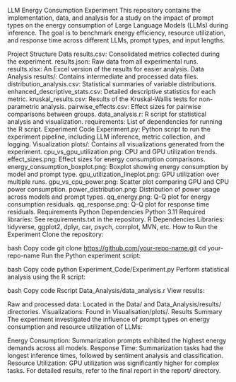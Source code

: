 LLM Energy Consumption Experiment
This repository contains the implementation, data, and analysis for a study on the impact of prompt types on the energy consumption of Large Language Models (LLMs) during inference. The goal is to benchmark energy efficiency, resource utilization, and response time across different LLMs, prompt types, and input lengths.

Project Structure
Data
results.csv: Consolidated metrics collected during the experiment.
results.json: Raw data from all experimental runs.
results.xlsx: An Excel version of the results for easier analysis.
Data Analysis
results/: Contains intermediate and processed data files.
distribution_analysis.csv: Statistical summaries of variable distributions.
enhanced_descriptive_stats.csv: Detailed descriptive statistics for each metric.
kruskal_results.csv: Results of the Kruskal-Wallis tests for non-parametric analysis.
pairwise_effects.csv: Effect sizes for pairwise comparisons between groups.
data_analysis.r: R script for statistical analysis and visualization.
requirements: List of dependencies for running the R script.
Experiment Code
Experiment.py: Python script to run the experiment pipeline, including LLM inference, metric collection, and logging.
Visualization
plots/: Contains all visualizations generated from the experiment.
cpu_vs_gpu_utilization.png: CPU and GPU utilization trends.
effect_sizes.png: Effect sizes for energy consumption comparisons.
energy_consumption_boxplot.png: Boxplot showing energy consumption by model and prompt type.
gpu_utilization_lineplot.png: GPU utilization over multiple runs.
gpu_vs_cpu_power.png: Scatter plot comparing GPU and CPU power consumption.
power_distribution.png: Distribution of power usage across models and prompt types.
qq_energy.png: Q-Q plot for energy consumption residuals.
qq_response.png: Q-Q plot for response time residuals.
Requirements
Python Dependencies
Python 3.11
Required libraries: See requirements.txt in the repository.
R Dependencies
Libraries: tidyverse, ggplot2, dplyr, car, psych, corrplot, MVN, etc.
How to Run the Experiment
Clone the repository:

bash
Copy code
git clone https://github.com/your-repo-name.git
cd your-repo-name
Run the Python experiment script:

bash
Copy code
python Experiment_Code/Experiment.py
Perform statistical analysis using the R script:

bash
Copy code
Rscript Data_Analysis/data_analysis.r
View results:

Raw and processed data: Located in the Data/ and Data_Analysis/results/ directories.
Visualizations: Found in Visualisation/plots/.
Results Summary
The experiment investigated the influence of prompt types on energy consumption and resource utilization of LLMs:

Energy Consumption: Summarization prompts exhibited the highest energy demands across all models.
Response Time: Summarization tasks had the longest inference times, followed by sentiment analysis and classification.
Resource Utilization: GPU utilization was significantly higher for complex tasks.
For detailed results, refer to the final report in the report/ directory.

